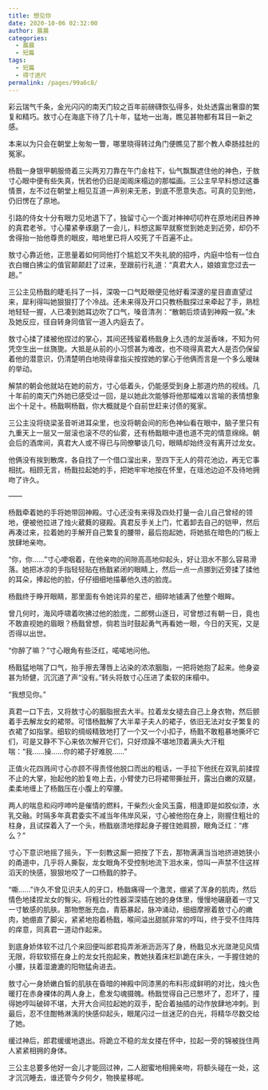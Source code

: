 ```yaml
---
title: 想见你
date: 2020-10-06 02:32:00
author: 晨晨
categories: 
  - 晨晨
  - 短篇
tags: 
  - 短篇
  - 得寸进尺
permalink: /pages/99a6c8/
---
```


彩云瑞气千条，金光闪闪的南天门较之百年前磅礴恢弘得多，处处透露出奢靡的繁复和精巧。敖寸心在海底下待了几十年，猛地一出海，瞧见甚物都有耳目一新之感。

本来以为只会在朝堂上匆匆一瞥，哪里晓得转过角门便瞧见了那个教人牵肠挂肚的冤家。

<!-- more -->

杨戬一身银甲朝服倚着三尖两刃刀靠在午门金柱下，仙气飘飘遮住他的神色，于敖寸心眼中便有些失真，恍若他仍旧是闺阁床榻边的那幅画。三公主早早料想过这番情景，左不过在朝堂上相见互道一声别来无恙，到底不愿意失态。可真的见到他，仍旧愣在了原地。

引路的侍女十分有眼力见地退下了，独留寸心一个面对神神叨叨杵在原地闭目养神的真君老爷。寸心攥紧拳琢磨了一会儿，料想这厮早就察觉到她走到近旁，却仍不舍得抬一抬他尊贵的眼皮，暗地里已将人咬死了千百遍不止。

敖寸心靠近他，正思量着如何同他打个尴尬又不失礼貌的招呼，内庭中恰有一位白衣白帽白拂尘的值官颠颠赶了过来，至跟前行礼道：“真君大人，娘娘宣您过去一趟。”

三公主见杨戬的睫毛抖了一抖，深吸一口气眨眼便见他好看深邃的星目直直望过来，犀利得叫她狠狠打了个冷战。还未来得及开口只教杨戬探过来牵起了手，熟稔地轻轻一握，人已凑到她耳边吹了口气，嗓音清冽：“散朝后烦请到神殿一叙。”未及她反应，径自转身同值官一道入内庭去了。

敖寸心揉了揉被他捏过的掌心，其间还残留着杨戬身上久违的龙涎香味，不知为何凭空生出一丝旖旎。大抵是从前的小习惯甚为难改，也不晓得真君大人是否仍保留着他的潜意识，仍清楚明白地晓得拿指尖按捏她的掌心于他俩而言是一个多么暧昧的举动。

解禁的朝会他就站在她的前方，寸心低着头，仍能感受到身上那道灼热的视线。几十年前的南天门外她已感受过一回，是以她此次能够将他那幅难以言喻的表情想象出个十足十。杨戬啊杨戬，你大概就是个自前世赶来讨债的冤家。

三公主没将绕梁圣音听进耳朵里，也没将朝会间的形色神仙看在眼中，脑子里只有九重天上一层又一层滚也滚不尽的仙雾，还有杨戬眼中道也道不完的情意绵绵。朝会后的酒席间，真君大人或不得已与同僚攀谈几句，眼睛却始终没有离开过龙女。

他俩没有挨到散席，各自找了一个借口溜出来，至四下无人的荷花池边，再无它事相扰。相顾无言，杨戬拉起她的手，把她牢牢地按在怀里，在瑶池边迫不及待地拥吻了许久。

——

杨戬牵着她的手将她带回神殿。寸心还没有来得及四处打量一会儿自己曾经的领地，便被他拉进了烛火葳蕤的寝殿。真君反手关上门，忙着卸去自己的铠甲，然后再凑过来，拉着她的手解开自己繁复的腰带，最后抱起她，将她抵在暗色的门板上放肆地亲吻。

“你，你……”寸心哽咽着，在他亲吻的间隙高高地仰起头，好让泪水不那么容易滑落。她把冰凉的手指轻轻贴在杨戬紧闭的眼睛上，然后一点一点挪到近旁揉了揉他的耳朵，捧起他的脸，仔仔细细地描摹他久违的脸庞。

杨戬终于睁开眼睛，那里面有令她诧异的星芒，细碎地铺满了他整个眼眸。

曾几何时，海风呼啸着吹拂过他的脸庞，二郎劈山逐日，可曾想过有朝一日，竟也不敢直视她的眉眼？杨戬曾想，倘若当时鼓起勇气再看她一眼，今日的天宪，又是否得以出世。

“你醉了嘛？”寸心眼角有些泛红，喏喏地问他。

杨戬猛地喘了口气，抬手擦去薄唇上沾染的浓浓胭脂，一把将她抱了起来。他身姿甚为矫健，沉沉道了声“没有。”转头将敖寸心压进了柔软的床榻中。

“我想见你。”

真君一口下去，又将敖寸心的胭脂抿去大半。拉着龙女褪去自己上身衣物，然后颤着手去解龙女的裙带。可惜杨戬解了大半辈子夫人的裙子，依旧无法对女子繁复的衣裙了如指掌。细软的绸缎精致地打了一个又一个小扣子，杨戬不敢粗暴地撕坏它们，可是又静不下心来依次解开它们，只好烦躁不堪地顶着满头大汗粗喘：“我……操……你的裙子好难脱……”

正值火花四溅间寸心亦顾不得责怪他脱口而出的粗话，一手拉下他抚在双乳前揉捏不止的大掌，抬起他的脸复吻上去，小臂使力已将裙带撕扯开，露出白嫩的双腿，柔柔地缠上了杨戬压在小腹上的窄腰。

两人的喘息和闷哼呻吟是催情的燃料，干柴烈火金风玉露，相逢即是如胶似漆，水乳交融。时隔多年真君委实不减当年伟岸风采，寸心被他抱在身上，刚握住粗壮的柱身，且试探着入了一个头，杨戬崩溃地撑起身子握住她肩膀，眼角泛红：“疼么？”

寸心下意识地摇了摇头，下一刻教这厮一把按了下去，那物满满当当地挤进她狭小的甬道中，几乎将人撕裂，龙女眼角不受控制地流下泪水来，惊叫一声禁不住这样滔天的快感，狠狠地咬了一口杨戬的脖子。

“嘶……”许久不曾见识夫人的牙口，杨戬痛得一个激灵，绷紧了浑身的肌肉，然后情色地揉捏龙女的臀尖。将粗壮的性器深深插在她的身体里，慢慢地碾磨着一寸又一寸敏感的肌肤。那物憋胀充血，青筋暴起，脉冲涌动，细细摩擦着敖寸心的嫩肉，她绷直了脚尖，紧紧地抱着杨戬，喉间溢出甜腻非常的哼叫，终于受不住阵阵的痒意，同真君一道动作起来。

到底身娇体软不过几个来回便叫郎君捣弄淅淅沥沥泻了身，杨戬见水光潋滟见风情无限，将软软搭在身上的龙女托抱起来，教她扶着床栏趴跪在床头，一手握住她的小腰，扶着湿漉漉的阳物猛肏进去。

敖寸心一身娇嫩白皙的肌肤在昏暗的神殿中同漆黑的布料形成鲜明的对比，烛火色暖打在赤身裸体的两人身上，愈发勾魂摄魄。杨戬觉得自己已憋坏了，忍坏了，撞得她哼叫破碎不堪，大开大合间拉起她的双手，配合着抽插的动作放肆地冲刺。到最后，忍不住酣畅淋漓的快感仰起头，眼尾闪过一丝迷茫的白光，将精华尽数交给了她。

缓过神后，郎君缓缓地退出。将跪立不稳的龙女搂在怀中，拉起一旁的锦被拢住两人紧紧相拥的身体。

三公主总要多他好一会儿才能回过神，二人甜蜜地相拥亲吻，将额头碰在一处，这才沉沉睡去，谁还管今夕何夕，物换星移呢。
